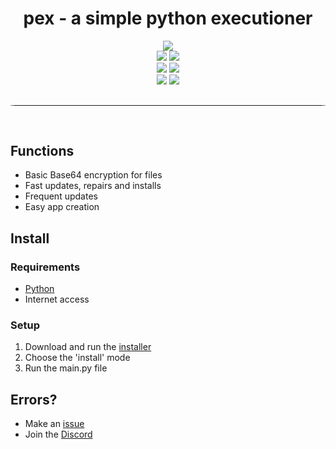 <div align="center">
    <h1>pex - a simple python executioner</h1>
    <img src="https://img.shields.io/github/license/anarix0/pex">
    <br>
    <img src="https://img.shields.io/github/languages/top/anarix0/pex?color=%23000000">
    <img src="https://img.shields.io/github/stars/anarix0/pex?color=%23000000&logoColor=%23000000">
    <br>
    <img src="https://img.shields.io/github/commit-activity/w/anarix0/pex?color=%23000000"> 
    <img src="https://img.shields.io/github/last-commit/anarix0/pex?color=%23000000&logoColor=%23000000">
    <br>
    <img src="https://img.shields.io/github/issues/anarix0/pex?color=%23000000&logoColor=%23000000">
    <img src="https://img.shields.io/github/issues-closed/anarix0/pex?color=%23000000&logoColor=%23000000">
    <br>
</div>
<hr style="border-radius: 20%; margin-top: 30px; margin-bottom: 60px;" noshade="" size="35" width="100%">

## Functions
- Basic Base64 encryption for files
- Fast updates, repairs and installs
- Frequent updates
- Easy app creation

## Install

### Requirements

-   [Python](https://www.python.org/downloads/release/python-3108/)
-   Internet access
### Setup

1. Download and run the [installer](https://github.com/anarix0/pex/blob/main/install.py)
2. Choose the 'install' mode
3. Run the main.py file

## Errors?

-   Make an [issue](https://github.com/anarix0/pex/issues)
-   Join the [Discord](https://dsc.gg/void0)
